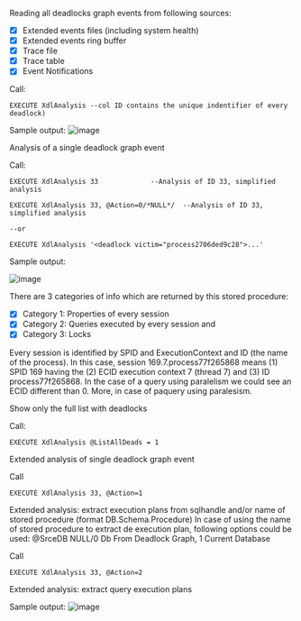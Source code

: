 Reading all deadlocks graph events from following sources: 
- [x] Extended events files (including system health)
- [x] Extended events ring buffer
- [x] Trace file
- [x] Trace table
- [x] Event Notifications
	
Call: 

`EXECUTE XdlAnalysis --col ID contains the unique indentifier of every deadlock)`
		
Sample output:
![image](https://user-images.githubusercontent.com/62909052/147558845-92173972-e5be-47d4-8a78-b09a3348eb05.png)		

Analysis of a single deadlock graph event

Call:

`EXECUTE XdlAnalysis 33				--Analysis of ID 33, simplified analysis`

`EXECUTE XdlAnalysis 33, @Action=0/*NULL*/	--Analysis of ID 33, simplified analysis`

`--or`

`EXECUTE XdlAnalysis '<deadlock victim="process2706ded9c28">...'`
	
Sample output:

![image](https://user-images.githubusercontent.com/62909052/148269153-b29aff41-386a-47f7-ba7b-dd500d7282f9.png)

There are 3 categories of info which are returned by this stored procedure:
- [x] Category 1: Properties of every session
- [x] Category 2: Queries executed by every session and
- [x] Category 3: Locks 

Every session is identified by SPID and ExecutionContext and ID (the name of the process). In this case, session 169.7.process77f265868 means (1) SPID 169 having the (2) ECID execution context 7 (thread 7) and (3) ID process77f265868. In the case of a query using paralelism we could see an ECID different than 0. More, in case of paquery using paralesism.

Show only the full list with deadlocks

Call:
             
`EXECUTE XdlAnalysis @ListAllDeads = 1`       
        
Extended analysis of single deadlock graph event                  
   
Call

`EXECUTE XdlAnalysis 33, @Action=1`

Extended analysis: extract execution plans from sqlhandle and/or name of stored procedure (format DB.Schema.Procedure)
In case of using the name of stored procedure to extract de execution plan, following options could be used: @SrceDB NULL/0 Db From Deadlock Graph, 1 Current Database 
      
Call

`EXECUTE XdlAnalysis 33, @Action=2`

Extended analysis: extract query execution plans      
		
Sample output:
![image](https://user-images.githubusercontent.com/62909052/147571956-c929f37a-a090-4dd9-b258-600424deda9b.png)
